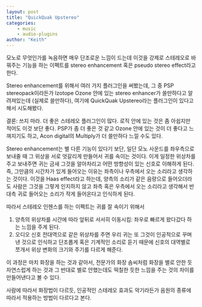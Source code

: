```yaml
---
layout: post
title: "QuickQuak Upstereo"
categories:
    - music
    - audio-plugins
author: "Keith"
---
```


모노로 무엇인가를 녹음하면 매우 단조로운 느낌이 드는데 이것을 강제로 스테레오로 바꿔주는 기능을 하는 이펙트를 stereo enhancement 혹은 pseudo stereo effect라고 한다. 

Stereo enhancement를 위해서 여러 가지 플러그인을 써봤는데, 그 중 PSP stereopack이라든가 Izotope Ozone 안에 있는 stereo enhancer가 쓸만하다고 알려져있는데 (실제로 쓸만하다), 여기에 QuickQuak Upstereo라는 플러그인이 있다고 해서 시도해봤다.

결론: 쓰지 마라. 더 좋은 스테레오 플러그인이 많다. 로직 안에 있는 것은 좀 아쉽지만 적어도 이것 보단 좋다. PSP가 좀 더 좋은 것 같고 Ozone 안에 있는 것이 더 좋다고 느껴지기도 하고, Acon digital의 Multiply가 더 쓸만하다 느낄 수도 있다.

Stereo enhancement는 별 다른 기능이 있다기 보단, 일단 모노 사운드를 좌우측으로 보내줄 때 그 위상을 서로 엇갈리게 만들어서 귀를 속이는 것이다. 이게 일정한 위상차를 주고 보내주면 귀는 금새 그것을 알아차리고 어떤 방향성이 있는 신호로 이해하게 된다. 즉, 그만큼의 시간차가 있게 들어오는 이유는 좌측이나 우측에서 오는 소리라고 생각하는 것이다. 이것을 Haas effect라고 하는데, 양측의 소리가 같은 음량으로 들어오더라도 사람은 그것을 그렇게 인지하지 않고 좌측 혹은 우측에서 오는 소리라고 생각해서 반대측 귀로 들어오는 소리가 작게 들어온다고 인식하게 된다.

따라서 스테레오 인헨스를 하는 이펙트는 귀를 잘 속이기 위해서

1) 양측의 위상차를 시간에 따라 앞뒤로 서서히 이동시킴: 좌우로 빠르게 왔다갔다 하는 느낌을 주게 된다.
2) 오디오 신호 전대역으로 같은 위상차를 주면 우리 귀는 또 그것이 인공적으로 꾸며낸 것으로 인식하고 단조롭게 혹은 기계적인 소리로 듣기 때문에 신호의 대역별로 쪼개서 위상 변화의 크기와 주기를 다르게 해준다.

이 과정은 마치 화장을 하는 것과 같아서, 전문가의 화장 솜씨처럼 화장을 별로 안한 듯 자연스럽게 하는 것과 그 반대로 별로 안했는데도 떡칠한 듯한 느낌을 주는 것의 차이를 만들어낸다고 볼 수 있다.

사람에 따라서 화장법이 다르듯, 인공적인 스테레오 효과도 악기라든가 음원의 종류에 따라서 적용하는 방법이 다르다고 본다.
